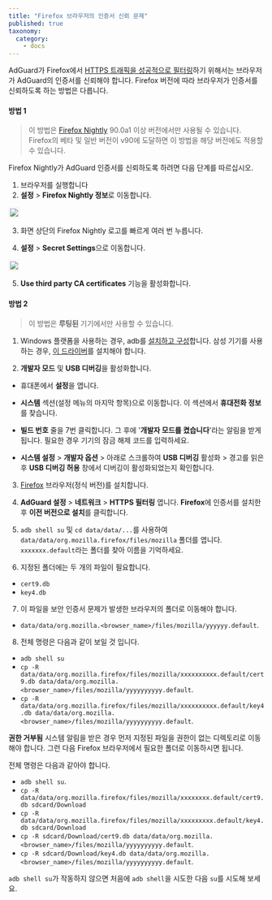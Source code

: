 ```yaml
---
title: "Firefox 브라우저의 인증서 신뢰 문제"
published: true
taxonomy:
  category:
    - docs
---
```


AdGuard가 Firefox에서 [HTTPS 트래픽을 성공적으로 필터링](https://kb.adguard.com/ko/general/https-filtering)하기 위해서는 브라우저가 AdGuard의 인증서를 신뢰해야 합니다. Firefox 버전에 따라 브라우저가 인증서를 신뢰하도록 하는 방법은 다릅니다.

#### 방법 1

> 이 방법은 [Firefox Nightly](https://www.mozilla.org/firefox/channel/android/) 90.0a1 이상 버전에서만 사용될 수 있습니다. Firefox의 베타 및 일반 버전이 v90에 도달하면 이 방법을 해당 버전에도 적용할 수 있습니다.

Firefox Nightly가 AdGuard 인증서를 신뢰하도록 하려면 다음 단계를 따르십시오.

1. 브라우저를 실행합니다
2. **설정** > **Firefox Nightly 정보**로 이동합니다.

<img src="https://cdn.adguard.com/public/Adguard/kb/Firefox_cert/ff_nightly_about_ko.jpg" style="border: 1px solid #efefef; max-width: 350px; padding: 2px;">

3. 화면 상단의 Firefox Nightly 로고를 빠르게 여러 번 누릅니다.

4. **설정** > **Secret Settings**으로 이동합니다.

<img src="https://cdn.adguard.com/public/Adguard/kb/Firefox_cert/ff_nightly_secret.jpg" style="border: 1px solid #efefef; max-width: 350px; padding: 2px;">

5. **Use third party CA certificates** 기능을 활성화합니다.

#### 방법 2

> 이 방법은 **루팅된** 기기에서만 사용할 수 있습니다.

1. Windows 플랫폼을 사용하는 경우, adb를 [설치하고 구성](https://www.xda-developers.com/install-adb-windows-macos-linux/)합니다.
   삼성 기기를 사용하는 경우, [이 드라이버](https://developer.samsung.com/mobile/android-usb-driver.html)를 설치해야 합니다.

2. **개발자 모드** 및 **USB 디버깅**을 활성화합니다.

- 휴대폰에서 **설정**을 엽니다.
- **시스템** 섹션(설정 메뉴의 마지막 항목)으로 이동합니다. 이 섹션에서 **휴대전화 정보**를 찾습니다.
- **빌드 번호** 줄을 7번 클릭합니다. 그 후에 '**개발자 모드를 켰습니다**'라는 알림을 받게 됩니다. 필요한 경우 기기의 잠금 해제 코드를 입력하세요.

- **시스템 설정** > **개발자 옵션** > 아래로 스크롤하여 **USB 디버깅** 활성화 > 경고를 읽은 후 **USB 디버깅 허용** 창에서 디버깅이 활성화되었는지 확인합니다.

3. [Firefox](https://www.mozilla.org/en-US/firefox/releases/) 브라우저(정식 버전)를 설치합니다.

4. **AdGuard 설정** > **네트워크** > **HTTPS 필터링** 엽니다.
   **Firefox**에 인증서를 설치한 후 **이전 버전으로 설치**를 클릭합니다.

5. `adb shell su` 및 `cd data/data/...`를 사용하여 `data/data/org.mozilla.firefox/files/mozilla` 폴더를 엽니다. `xxxxxxx.default`라는 폴더를 찾아 이름을 기억하세요.

6. 지정된 폴더에는 두 개의 파일이 필요합니다.

- `cert9.db`
- `key4.db`

7. 이 파일을 보안 인증서 문제가 발생한 브라우저의 폴더로 이동해야 합니다.

- `data/data/org.mozilla.<browser_name>/files/mozilla/yyyyyy.default`.

8. 전체 명령은 다음과 같이 보일 것 입니다.

- `adb shell su`
- `cp -R data/data/org.mozilla.firefox/files/mozilla/xxxxxxxxxx.default/cert9.db data/data/org.mozilla.<browser_name>/files/mozilla/yyyyyyyyyy.default`.
- `cp -R data/data/org.mozilla.firefox/files/mozilla/xxxxxxxxxx.default/key4.db data/data/org.mozilla.<browser_name>/files/mozilla/yyyyyyyyyy.default`.

**권한 거부됨** 시스템 알림을 받은 경우 먼저 지정된 파일을 권한이 없는 디렉토리로 이동해야 합니다. 그런 다음 Firefox 브라우저에서 필요한 폴더로 이동하시면 됩니다.

전체 명령은 다음과 같아야 합니다.

- `adb shell su`.
- `cp -R data/data/org.mozilla.firefox/files/mozilla/xxxxxxxx.default/cert9.db sdcard/Download `
- `cp -R data/data/org.mozilla.firefox/files/mozilla/xxxxxxxxx.default/key4.db sdcard/Download `
- `cp -R sdcard/Download/cert9.db data/data/org.mozilla.<browser_name>/files/mozilla/yyyyyyyyyy.default`.
- `cp -R sdcard/Download/key4.db data/data/org.mozilla.<browser_name>/files/mozilla/yyyyyyyyyy.default`.

`adb shell su`가 작동하지 않으면 처음에 `adb shell`을 시도한 다음 `su`를 시도해 보세요.
